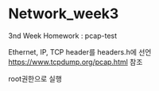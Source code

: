 # Network_week3
3nd Week Homework : pcap-test

Ethernet, IP, TCP header를 headers.h에 선언
https://www.tcpdump.org/pcap.html 참조

root권한으로 실행
